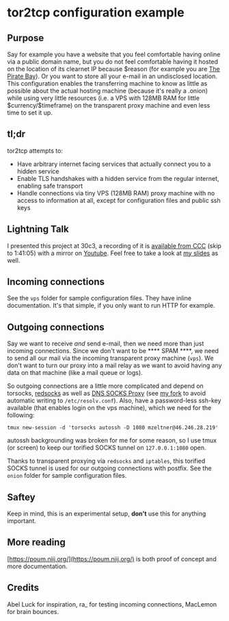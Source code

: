 # tor2tcp configuration example

## Purpose

Say for example you have a website that you feel comfortable having online
via a public domain name, but you do not feel comfortable having it hosted
on the location of its clearnet IP because \$reason (for example you are [The
Pirate Bay](http://jntlesnev5o7zysa.onion/)). Or you want to store all your
e-mail in an undisclosed location. This configuration enables the transferring
machine to know as little as possible about the actual hosting machine (because
it's really a .onion) while using very little resources (i.e. a VPS with 128MB
RAM for little \$currency/\$timeframe) on the transparent proxy machine and even
less time to set it up.

## tl;dr 

tor2tcp attempts to:

* Have arbitrary internet facing services that actually connect you to a
  hidden service
* Enable TLS handshakes with a hidden service from the regular internet,
  enabling safe transport
* Handle connections via tiny VPS (128MB RAM) proxy machine with no access to
  information at all, except for configuration files and public ssh keys

## Lightning Talk

I presented this project at 30c3, a recording of it is [available from CCC](http://media.ccc.de/browse/congress/2013/30C3_-_5564_-_en_-_saal_g_-_201312301245_-_lightning_talks_day_4_-_nickfarr.html)
(skip to 1:41:05) with a mirror on
[Youtube](https://www.youtube.com/watch?v=wlanbPyceeU#t=6064). Feel free to
take a look at
[my slides](https://poum.niij.org/lightningtalk-mzeltner-tor2tcp.pdf) as well.

## Incoming connections

See the `vps` folder for sample configuration files. They have inline
documentation. It's that simple, if you only want to run HTTP for example.

## Outgoing connections

Say we want to receive *and* send e-mail, then we need more than just incoming
connections. Since we don't want to be \*\*\*\* SPAM \*\*\*\*, we need to send
all our mail via the incoming transparent proxy machine (`vps`). We don't want
to turn our proxy into a mail relay as we want to avoid having any data on that
machine (like a mail queue or logs).

So outgoing connections are a little more complicated and depend on torsocks,
[redsocks](http://darkk.net.ru/redsocks/) as well as
[DNS SOCKS Proxy](https://github.com/jtRIPper/dns-tcp-socks-proxy) (see
[my fork](https://github.com/mzeltner/dns-tcp-socks-proxy) to avoid automatic
writing to `/etc/resolv.conf`). Also, have a password-less ssh-key available
(that enables login on the vps machine), which we need for the following:

```
tmux new-session -d 'torsocks autossh -D 1080 mzeltner@46.246.28.219'
```

autossh backgrounding was broken for me for some reason, so I use tmux (or
screen) to keep our torified SOCKS tunnel on `127.0.0.1:1080` open.

Thanks to transparent proxying via `redsocks` and `iptables`, this torified
SOCKS tunnel is used for our outgoing connections with postfix. See the 
`onion` folder for sample configuration files.

## Saftey

Keep in mind, this is an experimental setup, **don't** use this for anything
important.

## More reading

[https://poum.niij.org/](https://poum.niij.org/) is both proof of concept and 
more documentation.

## Credits

Abel Luck for inspiration, ra\_ for testing incoming connections, MacLemon for
brain bounces.

